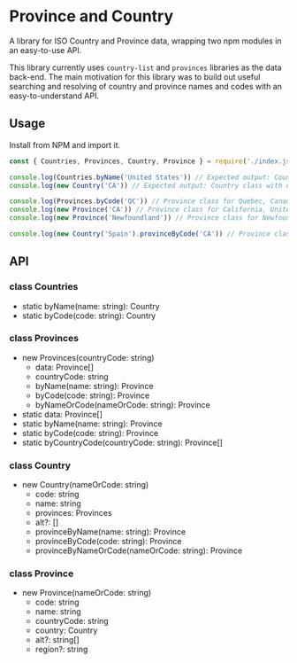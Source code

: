 # Province and Country

A library for ISO Country and Province data, wrapping two npm modules in an easy-to-use API.

This library currently uses `country-list` and `provinces` libraries as the data back-end. The main motivation for this library was to build out useful searching and resolving of country and province names and codes with an easy-to-understand API.

## Usage

Install from NPM and import it.

```javascript
const { Countries, Provinces, Country, Province } = require('./index.js')

console.log(Countries.byName('United States')) // Expected output: Country class with data for United States of America
console.log(new Country('CA')) // Expected output: Country class with data for Canada

console.log(Provinces.byCode('QC')) // Province class for Quebec, Canada
console.log(new Province('CA')) // Province class for California, United States
console.log(new Province('Newfoundland')) // Province class for Newfoundland, Canada

console.log(new Country('Spain').provinceByCode('CA')) // Province class for Cádiz, Spain

```

## API

### class Countries
- static byName(name: string): Country
- static byCode(code: string): Country

### class Provinces
- new Provinces(countryCode: string)
  - data: Province[]
  - countryCode: string
  - byName(name: string): Province
  - byCode(code: string): Province
  - byNameOrCode(nameOrCode: string): Province
- static data: Province[]
- static byName(name: string): Province
- static byCode(code: string): Province
- static byCountryCode(countryCode: string): Province[]

### class Country
- new Country(nameOrCode: string)
  - code: string
  - name: string
  - provinces: Provinces
  - alt?: []
  - provinceByName(name: string): Province
  - provinceByCode(code: string): Province
  - provinceByNameOrCode(nameOrCode: string): Province

### class Province
- new Province(nameOrCode: string)
  - code: string
  - name: string
  - countryCode: string
  - country: Country
  - alt?: string[]
  - region?: string
